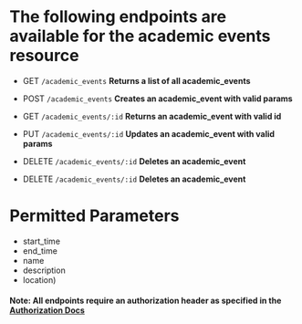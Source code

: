 
# The following endpoints are available for the academic events resource
- GET `/academic_events`
**Returns a list of all academic_events**

- POST `/academic_events`
**Creates an academic_event with valid params**

- GET `/academic_events/:id`
**Returns an academic_event with valid id**

- PUT `/academic_events/:id`
**Updates an academic_event with valid params**

- DELETE `/academic_events/:id`
**Deletes an academic_event**

- DELETE `/academic_events/:id`
**Deletes an academic_event**

# Permitted Parameters
* start_time
* end_time
* name
* description
* location)


#### Note: All endpoints require an authorization header as specified in the [Authorization Docs](../auth/authorization.md)